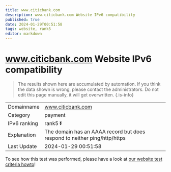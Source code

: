 ```yaml
---
title: www.citicbank.com
description: www.citicbank.com Website IPv6 compatibility
published: true
date: 2024-01-29T00:51:58
tags: website, rank5
editor: markdown
---
```


# www.citicbank.com Website IPv6 compatibility

> The results shown here are accumulated by automation. If you think the data shown is wrong, please contact the administrators. 
> Do not edit this page manually, it will get overwritten.
{.is-info}


|   |   |
| - | - |
| Domainname | www.citicbank.com
| Category | payment |
| IPv6 ranking | rank5 :arrow_double_down: |
| Explanation | The domain has an AAAA record but does respond to neither ping/http/https |
| Last Update | 2024-01-29 00:51:58 |

To see how this test was performed, please have a look at [our website test criteria howto](/howto/testcriteria/website)!

